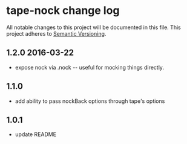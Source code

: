 # tape-nock change log

All notable changes to this project will be documented in this file.
This project adheres to [Semantic Versioning](http://semver.org/).

## 1.2.0 2016-03-22
* expose nock via .nock -- useful for mocking things directly.

## 1.1.0
* add ability to pass nockBack options through tape's options

## 1.0.1
* update README
